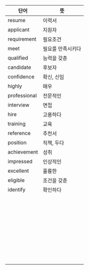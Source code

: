 |단어|뜻|
|---|---|
|resume|이력서|
|applicant|지원자|
|requirement|필요조건|
|meet|필요를 만족시키다|
|qualified|능력을 갖춘|
|candidate|후보자|
|confidence|확신, 신임|
|highly|매우|
|professional|전문적인|
|interview|면접|
|hire|고용하다|
|training|교육|
|reference|추천서|
|position|직책, 두다|
|achievement|성취|
|impressed|인상적인|
|excellent|훌륭한|
|eligible|조건을 갖춘|
|identify|확인하다|
|||
|||
|||
|||
|||
|||
|||
|||
|||
|||
|||
|||
|||
|||
|||
|||
|||
|||
|||
|||
|||
|||
|||
|||
|||
|||
|||
|||
|||
|||
|||
|||
|||
|||
|||
|||
|||
